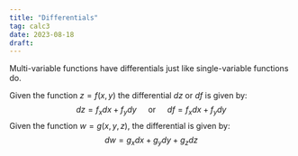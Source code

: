```yaml
---
title: "Differentials"
tag: calc3
date: 2023-08-18
draft:
---
```


Multi-variable functions have differentials just like single-variable functions do. 

Given the function $z=f(x,y)$ the differential $dz$ or $df$ is given by: 
$$
dz = f_{x}dx + f_{y}dy \quad \text{ or } \quad df = f_{x}dx + f_{y}dy
$$
Given the function $w = g(x,y,z)$, the differential is given by: 
$$
dw = g_{x}dx + g_{y}dy + g_{z}dz
$$
